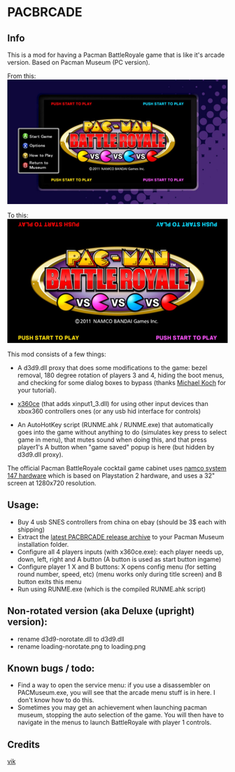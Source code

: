 # PACBRCADE

## Info

This is a mod for having a Pacman BattleRoyale game that is like it's arcade version. Based on Pacman Museum (PC version).

From this:
![before](/assets/before.jpg)

To this:
![after](/assets/after.jpg)

This mod consists of a few things:

- A d3d9.dll proxy that does some modifications to the game: bezel removal, 180 degree rotation of players 3 and 4, hiding the boot menus, and checking for some dialog boxes to bypass (thanks [Michael Koch](http://www.codeguru.com/cpp/g-m/directx/directx8/article.php/c11453/Intercept-Calls-to-DirectX-with-a-Proxy-DLL.htm) for your tutorial).

- [x360ce](https://github.com/x360ce/x360ce) (that adds xinput1_3.dll) for using other input devices than xbox360 controllers ones (or any usb hid interface for controls)

- An AutoHotKey script (RUNME.ahk / RUNME.exe) that automatically goes into the game without anything to do (simulates key press to select game in menu), that mutes sound when doing this, and that press player1's A button when "game saved" popup is here (but hidden by d3d9.dll proxy).

The official Pacman BattleRoyale cocktail game cabinet uses [namco system 147 hardware](http://www.system16.com/hardware.php?id=981) which is based on Playstation 2 hardware, and uses a 32" screen at 1280x720 resolution.

## Usage:

- Buy 4 usb SNES controllers from china on ebay (should be 3$ each with shipping)
- Extract the [latest PACBRCADE release archive](https://github.com/vikbez/pacbrcade/releases/latest) to your Pacman Museum installation folder.
- Configure all 4 players inputs (with x360ce.exe): each player needs up, down, left, right and A button (A button is used as start button ingame)
- Configure player 1 X and B buttons: X opens config menu (for setting round number, speed, etc) (menu works only during title screen) and B button exits this menu
- Run using RUNME.exe (which is the compiled RUNME.ahk script)

## Non-rotated version (aka Deluxe (upright) version):

- rename d3d9-norotate.dll to d3d9.dll
- rename loading-norotate.png to loading.png

## Known bugs / todo:

- Find a way to open the service menu: if you use a disassembler on PACMuseum.exe, you will see that the arcade menu stuff is in here. I don't know how to do this.
- Sometimes you may get an achievement when launching pacman museum, stopping the auto selection of the game. You will then have to navigate in the menus to launch BattleRoyale with player 1 controls.

## Credits

[vik](http://github.com/vikbez)
